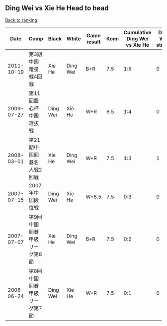 ## Ding Wei vs Xie He Head to head

[Back to ranking](../../index.md)




| **Date** | **Comp** | **Black** | **White** | **Game result** | **Komi** | **Cumulative Ding Wei vs Xie He** | **Ding Wei streak** | **Xie He streak** | 
| --- | --- | --- | --- | --- | --- | --- | --- | --- |
| 2011-10-19 | 第3期中国竜星戦4回戦 | Xie He | Ding Wei | B+R | 7.5 | 1:5 | 0 | 2 | 
| 2009-07-27 | 第11回農心杯中国選抜戦 | Ding Wei | Xie He | W+R | 6.5 | 1:4 | 0 | 1 | 
| 2008-03-01 | 第21期中国囲碁名人戦2回戦 | Xie He | Ding Wei | W+R | 7.5 | 1:3 | 1 | 0 | 
| 2007-07-15 | 2007年中国段位戦 | Ding Wei | Xie He | W+8.5 | 7.5 | 0:3 | 0 | 3 | 
| 2007-07-07 | 第9回中国囲碁甲級リーグ第8節 | Xie He | Ding Wei | B+R | 7.5 | 0:2 | 0 | 2 | 
| 2006-06-24 | 第8回中国囲碁甲級リーグ第7節 | Ding Wei | Xie He | W+R | 7.5 | 0:1 | 0 | 1 |




